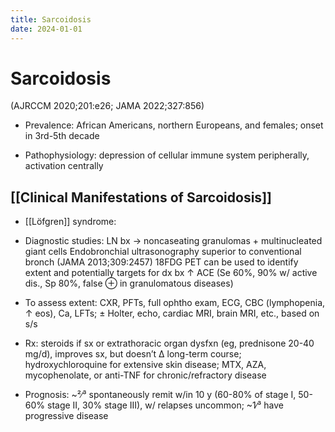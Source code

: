 ```yaml
---
title: Sarcoidosis
date: 2024-01-01
---
```


# Sarcoidosis

(AJRCCM 2020;201:e26; JAMA 2022;327:856)

- Prevalence: African Americans, northern Europeans, and females; onset in 3rd-5th decade

- Pathophysiology: depression of cellular immune system peripherally, activation centrally

## [[Clinical Manifestations of Sarcoidosis]]

- [[Löfgren]] syndrome: 

- Diagnostic studies: LN bx → noncaseating granulomas + multinucleated giant cells Endobronchial ultrasonography superior to conventional bronch (JAMA 2013;309:2457) 18FDG PET can be used to identify extent and potentially targets for dx bx ↑ ACE (Se 60%, 90% w/ active dis., Sp 80%, false ⊕ in granulomatous diseases)

- To assess extent: CXR, PFTs, full ophtho exam, ECG, CBC (lymphopenia, ↑ eos), Ca, LFTs; ± Holter, echo, cardiac MRI, brain MRI, etc., based on s/s

- Rx: steroids if sx or extrathoracic organ dysfxn (eg, prednisone 20-40 mg/d), improves sx, but doesn’t Δ long-term course; hydroxychloroquine for extensive skin disease; MTX, AZA, mycophenolate, or anti-TNF for chronic/refractory disease

- Prognosis: ~²∕³ spontaneously remit w/in 10 y (60-80% of stage I, 50-60% stage II, 30% stage III), w/ relapses uncommon; ~1∕³ have progressive disease
